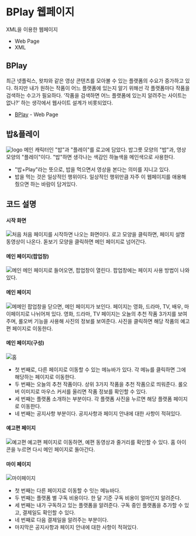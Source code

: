 # BPlay 웹페이지

XML을 이용한 웹페이지 

- Web Page
- XML


## BPlay
최근 넷플릭스, 왓챠와 같은 영상 콘텐츠를 모아볼 수 있는
플랫폼의 수요가 증가하고 있다.
하지만 내가 원하는 작품이 어느 플랫폼에 있는지 알기 위해선
각 플랫폼마다 작품을 검색하는 수고가 필요하다.
‘작품을 검색하면 어느 플랫폼에 있는지 알려주는 사이트는 없나?’ 하는 생각에서 웹사이트 설계가 비롯되었다.

- [BPlay](https://github.com/hyejeong99/Web/tree/master/B_Play) - Web Page

## 밥&플레이 
![logo](https://user-images.githubusercontent.com/59854960/113232700-a1cba080-92d8-11eb-88e4-201ad6563593.JPG)
메인 캐릭터인 "밥"과 "플레이"를 로고에 담았다.
밥그릇 모양의 "밥"과, 영상 모양의 "플레이"이다.
"밥"하면 생각나는 색감인 하늘색을 메인색으로 사용한다.


- "밥+Play"라는 뜻으로, 밥을 먹으면서 영상을 본다는 의미를 지니고 있다. 
- 밥을 먹는 것은 일상적인 행위이다. 일상적인 행위만큼 자주 이 웹페이지를 애용해 줬으면 하는 바람이 담겨있다.


## 코드 설명 

#### 시작 화면
![처음](https://user-images.githubusercontent.com/59854960/113231900-21f10680-92d7-11eb-861c-d85b92908f37.JPG)
처음 페이지를 시작하면 나오는 화면이다.
로고 모양을 클릭하면, 페이지 설명 동영상이 나온다.
돋보기 모양을 클릭하면 메인 페이지로 넘어간다.

#### 메인 페이지(팝업창)
![메인](https://user-images.githubusercontent.com/59854960/113231722-d4749980-92d6-11eb-9f7d-8a8ec9db2d8c.JPG)
메인 페이지로 들어오면, 팝업창이 열린다. 팝업창에는 페이지 사용 방법이 나와있다.

#### 메인 페이지
![메메인](https://user-images.githubusercontent.com/59854960/113231720-d3dc0300-92d6-11eb-8b9d-ed05bfd68355.JPG)
팝업창을 닫으면, 메인 페이지가 보인다.
페이지는 영화, 드라마, TV, 배우, 마이페이지로 나뉘어져 있다.
영화, 드라마, TV 페이지는 오늘의 추천 작품 3가지를 보여주며, 롤오버 기능을 사용해 사진의 정보를 보여준다.
사진을 클릭하면 해당 작품의 예고편 페이지로 이동한다.

#### 메인 페이지(구성)
![홈](https://user-images.githubusercontent.com/59854960/113231725-d50d3000-92d6-11eb-95df-1ef47bbb2a5f.JPG)

- 첫 번째로, 다른 페이지로 이동할 수 있는 메뉴바가 있다. 각 메뉴를 클릭하면 그에 해당하는 페이지로 이동한다.
- 두 번째는 오늘의 추천 작품이다. 상위 3가지 작품을 추천 작품으로 띄워준다. 롤오버 이미지로 마우스 커서를 올리면 작품 정보를 확인할 수 있다.
- 세 번째는 플랫폼 소개하는 부분이다. 각 플랫폼 사진을 누르면 해당 플랫폼 페이지로 이동한다.
- 네 번째는 공지사항 부분이다. 공지사항과 페이지 안내에 대한 사항이 적혀있다. 

#### 예고편 페이지
![예고편](https://user-images.githubusercontent.com/59854960/113231723-d50d3000-92d6-11eb-9a4b-46cebcedaced.JPG)
예고편 페이지로 이동하면, 예편 동영상과 줄거리를 확인할 수 있다.
홈 아이콘을 누르면 다시 메인 페이지로 돌아간다.

#### 마이 페이지
![마이페이지](https://user-images.githubusercontent.com/59854960/113231717-d3436c80-92d6-11eb-8637-70cc5a6d67a4.JPG)

- 첫 번째는 다른 페이지로 이동할 수 잇는 메뉴바다.
- 두 번째는 플랫폼 별 구독 비용이다. 한 달 기준 구독 비용이 얼마인지 알려준다.
- 세 번째는 내가 구독하고 있는 플랫폼을 알려준다. 구독 중인 플랫폼을 추가할 수 있고, 결제일도 확인할 수 있다.
- 네 번째로 다음 결제일을 알려주는 부분이다.
- 마지막은 공지사항과 페이지 안내에 대한 사항이 적혀있다.

